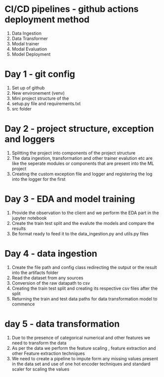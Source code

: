 # CI/CD pipelines - github actions deployment method

1. Data Ingestion
2. Data Transformer
3. Modal trainer
4. Modal Evaluation
5. Model Deployment

# Day 1 - git config
1. Set up of github
2. New environement (venv)
3. Mini project structure of the 
4. setup.py file and requirements.txt
5. src folder 

# Day 2 - project structure, exception and loggers
1. Splitting the project into components of the project structure 
2. The data ingestion, transformation and other trainer evalution etc are like the seperate modules or components that are present into the ML project 
3. Creating the custom exception file and logger and registering the log into the logger for the first 

# Day 3 - EDA and model training 
1. Provide the observation to the client and we perform the EDA part in the jupyter notebook
2. Create the train test split and the evalute the models and compare the results
3. Be format ready to feed it to the data_ingestion.py and utils.py files

# Day 4 - data ingestion 
1. Create the file path and config class redirecting the output or the result into the artifacts folder 
2. Read the dataset from any sources
3. Conversion of the raw datapath to csv
4. Creating the train test split and creating its respective csv files after the split
5. Returning the train and test data paths for data transformation model to commence 

# day 5 - data transformation 
1. Due to the presence of categorical numerical and other features we need to transform the data
2. As per the data we perform the feature scaling , feature extraction and other Feature extraction techniques
3. We need to create a pipeline to impute form any missing values present in the data set and use of one hot encoder techniques and standard scaler for scaling the values
